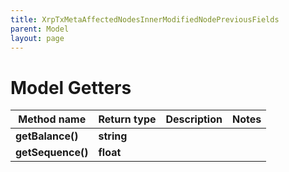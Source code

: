 ```yaml
---
title: XrpTxMetaAffectedNodesInnerModifiedNodePreviousFields
parent: Model
layout: page
---
```


# Model Getters

Method name | Return type | Description | Notes
------------ | ------------- | ------------- | -------------
**getBalance()** | **string** |  |
**getSequence()** | **float** |  |

